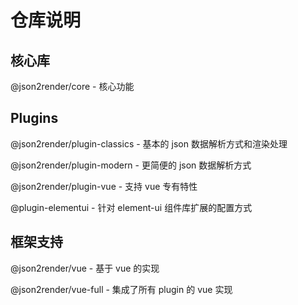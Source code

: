 # 仓库说明

## 核心库

@json2render/core - 核心功能

## Plugins

@json2render/plugin-classics - 基本的 json 数据解析方式和渲染处理

@json2render/plugin-modern - 更简便的 json 数据解析方式

@json2render/plugin-vue - 支持 vue 专有特性

@plugin-elementui - 针对 element-ui 组件库扩展的配置方式

## 框架支持

@json2render/vue - 基于 vue 的实现

@json2render/vue-full - 集成了所有 plugin 的 vue 实现
